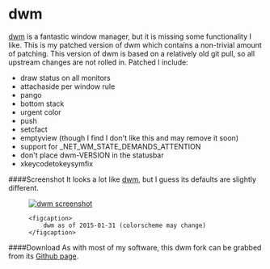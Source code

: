 # dwm

[dwm](http://dwm.suckless.org/) is a fantastic window manager, but it is missing some
functionality I like. This is my patched version of dwm which contains a non-trivial
amount of patching. This version of dwm is based on a relatively old git pull,
so all upstream changes are not rolled in. Patched I include:

* draw status on all monitors
* attachaside per window rule
* pango
* bottom stack
* urgent color
* push
* setcfact
* emptyview (though I find I don't like this and may remove it soon)
* support for _NET_WM_STATE_DEMANDS_ATTENTION
* don't place dwm-VERSION in the statusbar
* xkeycodetokeysymfix

####Screenshot
It looks a lot like [dwm](http://dwm.suckless.org/), but I guess its defaults
are slightly different.

<figure>
    <a href="../images/dwm.png">
        <img src="../images/dwm_thumb.png" alt="dwm screenshot" />
    </a>

    <figcaption>
        dwm as of 2015-01-31 (colorscheme may change)
    </figcaption>
</figure>


####Download
As with most of my software, this dwm fork can be grabbed from its
[Github page](http://github.com/bbenne10/dwm).
